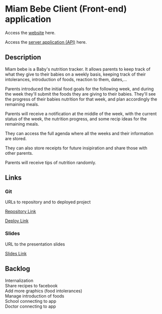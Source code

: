 

# Miam Bebe Client (Front-end) application

Access the [website](https://miambebe.herokuapp.com/) here. 

Access the [server application (API)](https://miambebe-server.herokuapp.com/) here.


## Description

Miam bebe is a Baby's nutrition tracker. It allows parents to keep track of what they give to their babies on a weekly basis, keeping track of their intolerances, introduction of foods, reaction to them, dates,...

Parents introduced the initial food goals for the following week, and during the week they'll submit the foods they are giving to their babies. They'll see the progress of their babies nutrition for that week, and plan accordingly the remaining meals. 

Parents will receive a notification at the middle of the week, with the current status of the week, the nutrition progress, and some recip ideas for the remaining meals.

They can access the full agenda where all the weeks and their information are stored. 

They can also store receipts for future insipiration and share those with other parents. 

Parents will receive tips of nutrition randomly.


## Links

### Git

URLs to repository and to deployed project

[Repository Link](https://github.com/monifasol/miambebe-client)

[Deploy Link](https://miambebe.herokuapp.com/)

### Slides

URL to the presentation slides

[Slides Link](https://docs.google.com/presentation/d/1xGhHNJUZrf0kUgqQx-IkHMziJCrfma6-KJy7SLHfJUs/edit#slide=id.p)


## Backlog

Internalization  
Share recipes to facebook  
Add more graphics (food intolerances)  
Manage introduction of foods  
School connecting to app  
Doctor connecting to app   

